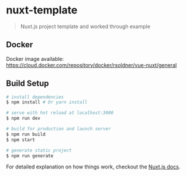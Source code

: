 # nuxt-template

> Nuxt.js project template and worked through example

## Docker

Docker image available: https://cloud.docker.com/repository/docker/rsoldner/vue-nuxt/general


## Build Setup

``` bash
# install dependencies
$ npm install # Or yarn install

# serve with hot reload at localhost:3000
$ npm run dev

# build for production and launch server
$ npm run build
$ npm start

# generate static project
$ npm run generate
```

For detailed explanation on how things work, checkout the [Nuxt.js docs](https://github.com/nuxt/nuxt.js).

